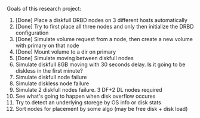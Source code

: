 Goals of this research project:
1. [Done] Place a diskfull DRBD nodes on 3 different hosts automatically
2. [Done] Try to first place all three nodes and only then initialize the DRBD configuration
3. [Done] Simulate volume request from a node, then create a new volume with primary on that node
4. [Done] Mount volume to a dir on primary
4. [Done] Simulate moving between diskfull nodes
6. Simulate diskfull 8GB moving with 30 seconds delay. Is it going to be diskless in the first minute?
7. Simulate diskfull node failure
8. Simulate diskless node failure
9. Simulate 2 diskfull nodes failure. 3 DF+2 DL nodes required
10. See what's going to happen when disk overflow occures
11. Try to detect an underlying storege by OS info or disk stats
12. Sort nodes for placement by some algo (may be free disk + disk load)
